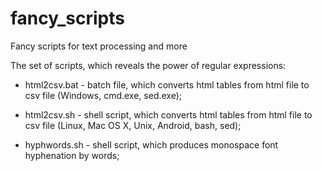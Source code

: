 # fancy_scripts
Fancy scripts for text processing and more

The set of scripts, which reveals the power of regular expressions:

- html2csv.bat - batch file, which converts html tables from html file to csv file (Windows, cmd.exe, sed.exe);

- html2csv.sh - shell script, which converts html tables from html file to csv file (Linux, Mac OS X, Unix, Android, bash, sed);

- hyphwords.sh - shell script, which produces monospace font hyphenation by words;
